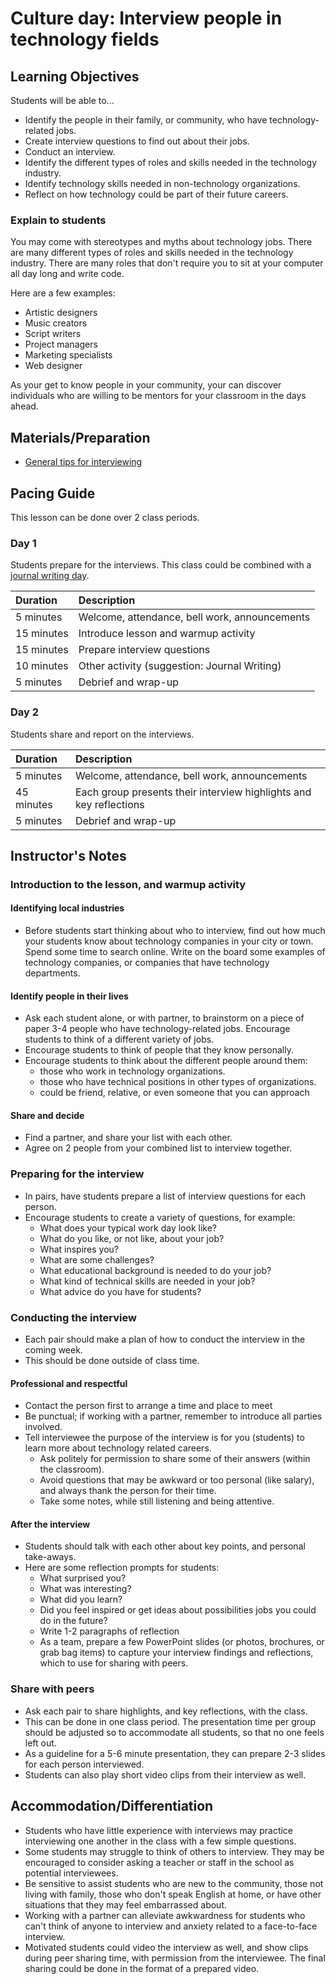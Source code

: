 # Culture day: Interview people in technology fields

## Learning Objectives

Students will be able to...

* Identify the people in their family, or community, who have technology-related jobs.
* Create interview questions to find out about their jobs.
* Conduct an interview.
* Identify the different types of roles and skills needed in the technology industry.
* Identify technology skills needed in non-technology organizations.
* Reflect on how technology could be part of their future careers.

### Explain to students

You may come with stereotypes and myths about technology jobs. There are many different types of roles and skills needed in the technology industry. There are many roles that don't require you to sit at your computer all day long and write code.  

Here are a few examples:

* Artistic designers
* Music creators
* Script writers
* Project managers
* Marketing specialists
* Web designer

As your get to know people in your community, your can discover individuals who are willing to be mentors for your classroom in the days ahead.

## Materials/Preparation

* [General tips for interviewing](http://provisional.com/employers/employer-interviewing-tips)

## Pacing Guide

This lesson can be done over 2 class periods.

### Day 1

Students prepare for the interviews. This class could be combined with a [journal writing day](culture_day_lesson_c.md). 

| Duration | Description |
| :--- | :--- |
| 5 minutes | Welcome, attendance, bell work, announcements |
| 15 minutes | Introduce lesson and warmup activity|
| 15 minutes | Prepare interview questions |
| 10 minutes | Other activity (suggestion: Journal Writing)|
| 5 minutes | Debrief and wrap-up |

### Day 2

Students share and report on the interviews.

| Duration | Description |
| :--- | :--- |
| 5 minutes | Welcome, attendance, bell work, announcements |
| 45 minutes | Each group presents their interview highlights and key reflections|
| 5 minutes | Debrief and wrap-up |

## Instructor's Notes

### Introduction to the lesson, and warmup activity

#### Identifying local industries

* Before students start thinking about who to interview, find out how much your students know about technology companies in your city or town. Spend some time to search online. Write on the board some examples of technology companies, or companies that have technology departments.  

#### Identify people in their lives

* Ask each student alone, or with partner, to brainstorm on a piece of paper 3-4 people who have technology-related jobs. Encourage students to think of a different variety of jobs.
* Encourage students to think of people that they know personally.
* Encourage students to think about the different people around them:
  * those who work in technology organizations.
  * those who have technical positions in other types of organizations.
  * could be friend, relative, or even someone that you can approach

#### Share and decide

* Find a partner, and share your list with each other.
* Agree on 2 people from your combined list to interview together.

### Preparing for the interview

* In pairs, have students prepare a list of interview questions for each person.
* Encourage students to create a variety of questions, for example:
  * What does your typical work day look like?
  * What do you like, or not like, about your job?
  * What inspires you?  
  * What are some challenges?
  * What educational background is needed to do your job?
  * What kind of technical skills are needed in your job?
  * What advice do you have for students?

### Conducting the interview

* Each pair should make a plan of how to conduct the interview in the coming week. 
* This should be done outside of class time.

#### Professional and respectful

* Contact the person first to arrange a time and place to meet
* Be punctual;  if working with a partner, remember to introduce all parties involved.
* Tell interviewee the purpose of the interview is for you (students) to learn more about technology related careers.
  * Ask politely for permission to share some of their answers (within the classroom).
  * Avoid questions that may be awkward or too personal (like salary), and always thank the person for their time.
  * Take some notes, while still listening and being attentive.

#### After the interview

* Students should talk with each other about key points, and personal take-aways.
* Here are some reflection prompts for students:
  * What surprised you?
  * What was interesting?
  * What did you learn?
  * Did you feel inspired or get ideas about possibilities jobs you could do in the future?
  * Write 1-2 paragraphs of reflection
  * As a team, prepare a few PowerPoint slides (or photos, brochures, or grab bag items) to capture your interview findings and reflections, which to use for sharing with peers.

### Share with peers

* Ask each pair to share highlights, and key reflections,  with the class.
* This can be done in one class period.  The presentation time per group should be adjusted so to accommodate all students, so that no one feels left out.
* As a guideline for a 5-6 minute presentation, they can prepare 2-3 slides for each person interviewed.
* Students can also play short video clips from their interview as well.

## Accommodation/Differentiation

* Students who have little experience with interviews may practice interviewing one another in the class with a few simple questions.  
* Some students may struggle to think of others to interview.  They may be encouraged to consider asking a teacher or staff in the school as potential interviewees.
* Be sensitive to assist students who are new to the community, those not living with family, those who don't speak English at home, or have other situations that they may feel embarrassed about.
* Working with a partner can alleviate awkwardness for students who can't think of anyone to interview and anxiety related to a face-to-face interview.
* Motivated students could video the interview as well, and show clips during peer sharing time, with permission from the interviewee.  The final sharing could be done in the format of a prepared video.
